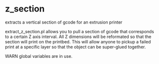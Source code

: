 z_section
=========

extracts a vertical section of gcode for an extrusion printer

  extract_z_section.pl allows you to pull a section of gcode 
that corresponds to a certain Z axis interval. All Z 
dimensions will be reformated so that the section will print 
on the printbed. This will allow anyone to pickup a failed 
print at a specific layer so that the object can be 
super-glued together.

WARN global variables are in use.
